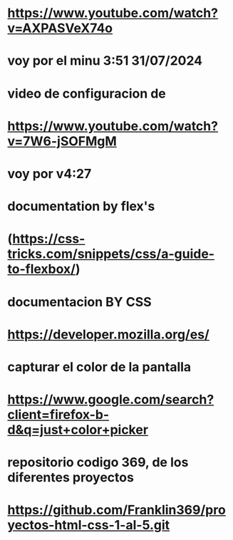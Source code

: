 #   https://www.youtube.com/watch?v=AXPASVeX74o</h3>
#   voy por el minu 3:51 31/07/2024

# video de configuracion de 
# https://www.youtube.com/watch?v=7W6-jSOFMgM
# voy por  v4:27


#   documentation by flex's
#   (https://css-tricks.com/snippets/css/a-guide-to-flexbox/)
#   documentacion BY CSS
#   https://developer.mozilla.org/es/
#   capturar el color de la pantalla
#   https://www.google.com/search?client=firefox-b-d&q=just+color+picker

# repositorio codigo 369, de los diferentes proyectos
# https://github.com/Franklin369/proyectos-html-css-1-al-5.git
